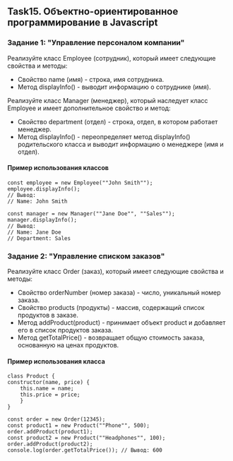 ## Task15. Объектно-ориентированное программирование в Javascript

### Задание 1: "Управление персоналом компании"
Реализуйте класс Employee (сотрудник), который имеет следующие свойства и методы:
* Свойство name (имя) - строка, имя сотрудника.
* Метод displayInfo() - выводит информацию о сотруднике (имя).

Реализуйте класс Manager (менеджер), который наследует класс Employee и имеет дополнительное свойство и метод:
* Свойство department (отдел) - строка, отдел, в котором работает менеджер.
* Метод displayInfo() - переопределяет метод displayInfo() родительского класса и выводит информацию о менеджере (имя и отдел).
#### Пример использования классов
```
const employee = new Employee(""John Smith"");
employee.displayInfo();
// Вывод:
// Name: John Smith

const manager = new Manager(""Jane Doe"", ""Sales"");
manager.displayInfo();
// Вывод:
// Name: Jane Doe
// Department: Sales
```
### Задание 2: "Управление списком заказов"
Реализуйте класс Order (заказ), который имеет следующие свойства и методы:
* Свойство orderNumber (номер заказа) - число, уникальный номер заказа.
* Свойство products (продукты) - массив, содержащий список продуктов в заказе.
* Метод addProduct(product) - принимает объект product и добавляет его в список продуктов заказа.
* Метод getTotalPrice() - возвращает общую стоимость заказа, основанную на ценах продуктов.
#### Пример использования класса
```
class Product {
constructor(name, price) {
    this.name = name;
    this.price = price;
    }
}

const order = new Order(12345);
const product1 = new Product(""Phone"", 500);
order.addProduct(product1);
const product2 = new Product(""Headphones"", 100);
order.addProduct(product2);
console.log(order.getTotalPrice()); // Вывод: 600
```
